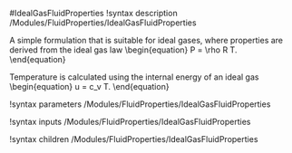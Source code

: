 #IdealGasFluidProperties
!syntax description /Modules/FluidProperties/IdealGasFluidProperties

A simple formulation that is suitable for ideal gases, where properties are derived from
the ideal gas law
\begin{equation}
  P = \rho R T.
\end{equation}

Temperature is calculated using the internal energy of an ideal gas
\begin{equation}
  u = c_v T.
\end{equation}

!syntax parameters /Modules/FluidProperties/IdealGasFluidProperties

!syntax inputs /Modules/FluidProperties/IdealGasFluidProperties

!syntax children /Modules/FluidProperties/IdealGasFluidProperties
